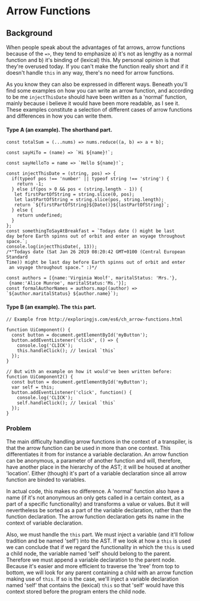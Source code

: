 # Arrow Functions


## Background
When people speak about the advantages of fat arrows, arrow functions 
because of the `=>`, they tend to emphasize a) it's not as lengthy as a normal 
function and b) it's binding of (lexical) this. My personal opinion is that they're overused 
today. If you can't make the function really short and if it
doesn't handle `this` in any way, there's no need for arrow functions. 

As you know they can also be expressed in different ways. Beneath you'll find some 
examples on how you can write an arrow function, and according to be me `injectThisDate` 
should have been written as a 'normal' function, mainly because i believe it would have 
been more readable, as I see it. These examples constitute a selection of different cases 
of arrow functions and differences in how you can write them.


#### Type A (an example). The shorthand part.

```
const totalSum = (...nums) => nums.reduce((a, b) => a + b);

const sayHiTo = (name) => `Hi ${name}!`;

const sayHelloTo = name => `Hello ${name}!`;

const injectThisDate = (string, pos) => {
  if(typeof pos !== 'number' || typeof string !== 'string') {
    return -1;
  } else if(pos > 0 && pos < (string.length - 1)) {
   let firstPartOfString = string.slice(0, pos);
   let lastPartOfString = string.slice(pos, string.length);
   return `${firstPartOfString}${Date()}${lastPartOfString}`; 
  } else {
    return undefined;
  }
}; 
const somethingToSayAtBreakfast = `Todays date () might be last 
day before Earth spinns out of orbit and enter an voyage throughout space.`;
console.log(injectThisDate(, 13));
/*"Todays date (Sat Jan 26 2019 08:20:42 GMT+0100 (Central European Standard 
Time)) might be last day before Earth spinns out of orbit and enter
 an voyage throughout space." :)*/

const authors = [{name:'Virginia Woolf', maritalStatus: 'Mrs.'},
 {name:'Alice Munroe', maritalStatus:'Ms.'}];
const formalAuthorNames = authors.map((author) => `${author.maritalStatus} ${author.name}`);
```

#### Type B (an example). The `this` part.

```
// Example from http://exploringjs.com/es6/ch_arrow-functions.html

function UiComponent() {
  const button = document.getElementById('myButton');
  button.addEventListener('click', () => {
    console.log('CLICK');
    this.handleClick(); // lexical `this`
  });
}

// But with an example on how it would've been written before:
function UiComponent2() {
  const button = document.getElementById('myButton');
  var self = this;
  button.addEventListener('click', function() {
    console.log('CLICK');
    self.handleClick(); // lexical `this`
  });
}

```

### Problem

The main difficulty handling arrow functions in the context of a transpiler, 
is that the arrow function can be used in more than one context. This 
differentiates it from for instance a variable declaration. An arrow 
function can be anonymous, a parameter of another function and 
will, therefore, have another place in the hierarchy of the AST; it will be housed 
at another 'location'. Either (though) it's part of a variable declaration 
since all arrow function are binded to variables. 

In actual code, this makes no difference. A 'normal' function also have a name
(if it's not anonymous an only gets called in a certain context, as a part of 
a specific functionality) and transforms a value or values. But it will
nevertheless be sorted as a part of the variable declaration, rather than the 
function declaration. The arrow function declaration gets its name in the 
context of variable declaration.

Also, we must handle the `this` part. We must inject a variable (and it'll 
follow tradition and be named 'self') into the AST. If we look at how a `this` 
is used we can conclude that if we regard the functionality in which the 
`this` is used a child node, the variable named 'self' should belong to 
the parent. Therefore we must append a variable declaration to the parent node. 
Because it's easier and more efficient to traverse the 'tree' from top to 
bottom, we will look for any parent containing a child with an arrow function 
making use of `this`. If so is the case, we'll inject a variable declaration 
named 'self' that contains the (lexical) `this` so that 'self' would have 
this context stored before the program enters the child node. 








